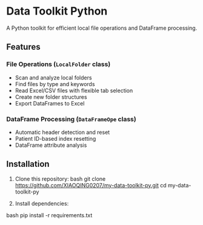 # Data Toolkit Python

A Python toolkit for efficient local file operations and DataFrame processing.

## Features

### File Operations (`LocalFolder` class)
- Scan and analyze local folders
- Find files by type and keywords
- Read Excel/CSV files with flexible tab selection
- Create new folder structures
- Export DataFrames to Excel

### DataFrame Processing (`DataFrameOpe` class)
- Automatic header detection and reset
- Patient ID-based index resetting
- DataFrame attribute analysis

## Installation

1. Clone this repository:
bash
git clone https://github.com/XIAOQING0207/my-data-toolkit-py.git
cd my-data-toolkit-py

2. Install dependencies:

bash
pip install -r requirements.txt
